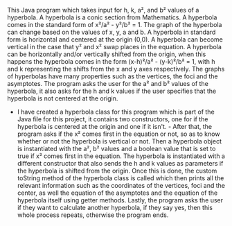 This Java program which takes input for h, k, a², and b² values of a hyperbola. A hyperbola is a conic section from Mathematics. A hyperbola comes in the standard form of x²/a² - y²/b² = 1.
The graph of the hyperbola can change based on the values of x, y, a and b. A hyperbola in standard form is horizontal and centered at the origin (0,0). A hyperbola can become vertical in the case that y² and x² swap places in the equation. 
A hyperbola can be horizontally and/or vertically shifted from the origin, when this happens the hyperbola comes in the form (x-h)²/a² - (y-k)²/b² = 1, with h and k representing the shifts from the x and y axes respectively. 
The graphs of hyperbolas have many properties such as the vertices, the foci and the asymptotes. The program asks the user for the a² and b² values of the hyperbola, it also asks for the h and k values if the user specifies that the hyperbola is not centered at the origin. 
- I have created a hyperbola class for this program which is part of the Java file for this project, it contains two constructors, one for if the hyperbola is centered at the origin and one if it isn't. - 
After that, the program asks if the x² comes first in the equation or not, so as to know whether or not the  hyperbola is vertical or not. Then a hyperbola object is instantiated with the a², b² values and a boolean value that is set to true if x² comes first in the equation. 
The hyperbola is instantiated with a different constructor that also sends the h and k values as parameters if the hyperbola is shifted from the origin. Once this is done, the custom toString method of the hyperbola class is called which then prints all the relevant information such as the coordinates of the vertices, foci and the center, as well the equation of the asymptotes and the equation of the hyperbola itself using getter methods. 
Lastly, the program asks the user if they want to calculate another hyperbola, if they say yes, then this whole process repeats, otherwise the program ends.
